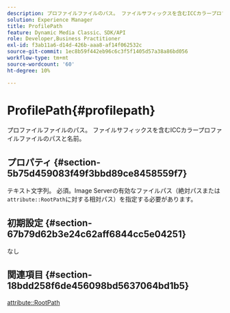 ```yaml
---
description: プロファイルファイルのパス。 ファイルサフィックスを含むICCカラープロファイルファイルのパスと名前。
solution: Experience Manager
title: ProfilePath
feature: Dynamic Media Classic、SDK/API
role: Developer,Business Practitioner
exl-id: f3ab11a6-d14d-426b-aaa8-af14f062532c
source-git-commit: 1ec8b59f442eb96c6c3f5f1405d57a38a86bd056
workflow-type: tm+mt
source-wordcount: '60'
ht-degree: 10%

---
```


# ProfilePath{#profilepath}

プロファイルファイルのパス。 ファイルサフィックスを含むICCカラープロファイルファイルのパスと名前。

## プロパティ {#section-5b75d459083f49f3bbd89ce8458559f7}

テキスト文字列。 必須。Image Serverの有効なファイルパス（絶対パスまたは`attribute::RootPath`に対する相対パス）を指定する必要があります。

## 初期設定 {#section-67b79d62b3e24c62aff6844cc5e04251}

なし

## 関連項目 {#section-18bdd258f6de456098bd5637064bd1b5}

[attribute::RootPath](../../../../../ir-api/material-cat/image-rendering-api-ref/c-ir-material-catalog/c-ir-attributes-reference/r-ir-rootpath.md#reference-a4d7c96b62e14fcbad1740c702f160f3)
